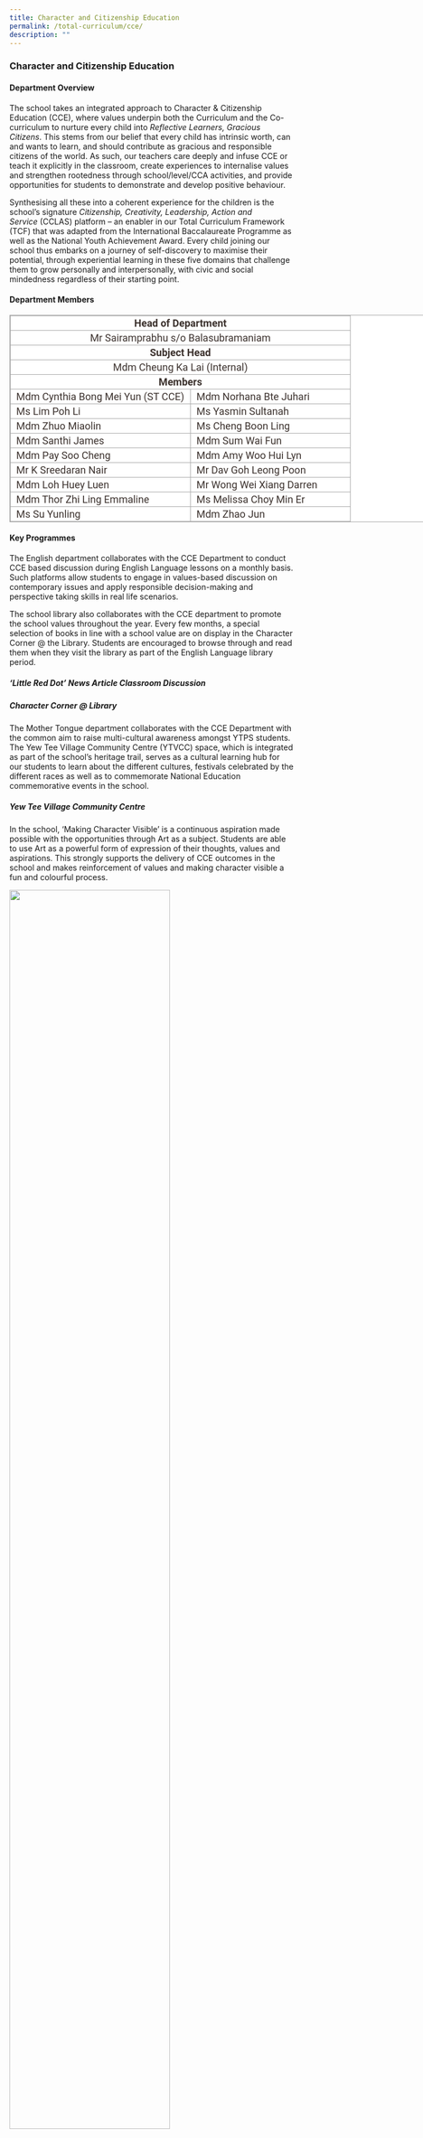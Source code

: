 ```yaml
---
title: Character and Citizenship Education
permalink: /total-curriculum/cce/
description: ""
---
```

### Character and Citizenship Education

#### Department Overview

The school takes an integrated approach to Character & Citizenship Education (CCE), where values underpin both the Curriculum and the Co-curriculum to nurture every child into _Reflective Learners, Gracious Citizens_. This stems from our belief that every child has intrinsic worth, can and wants to learn, and should contribute as gracious and responsible citizens of the world. As such, our teachers care deeply and infuse CCE or teach it explicitly in the classroom, create experiences to internalise values and strengthen rootedness through school/level/CCA activities, and provide opportunities for students to demonstrate and develop positive behaviour.

Synthesising all these into a coherent experience for the children is the school’s signature _Citizenship, Creativity, Leadership, Action and Service_ (CCLAS) platform – an enabler in our Total Curriculum Framework (TCF) that was adapted from the International Baccalaureate Programme as well as the National Youth Achievement Award. Every child joining our school thus embarks on a journey of self-discovery to maximise their potential, through experiential learning in these five domains that challenge them to grow personally and interpersonally, with civic and social mindedness regardless of their starting point.

#### Department Members

<table class="iveo_table ives_tab_simple3 ive_eobj_center" style="margin: auto; outline: 0px; padding: 0px; border-collapse: collapse; clear: both; border: 1px solid rgb(170, 170, 170); text-align: justify; color: rgb(61, 51, 47); font-family: Roboto, sans-serif; font-size: 18px; font-style: normal; font-variant-ligatures: normal; font-variant-caps: normal; font-weight: 400; letter-spacing: normal; orphans: 2; text-transform: none; white-space: normal; widows: 2; word-spacing: 0px; -webkit-text-stroke-width: 0px; background-color: rgb(255, 255, 255); text-decoration-thickness: initial; text-decoration-style: initial; text-decoration-color: initial; width: 760px;"><tbody style="margin: 0px; outline: 0px; padding: 0px; text-align: justify;"><tr style="margin: 0px; outline: 0px; padding: 0px; text-align: justify;"><td colspan="2" width="575" style="margin: 0px; outline: 0px; padding: 2px; text-align: center; border: 1px solid rgb(170, 170, 170);"><b style="margin: 0px; outline: 0px; padding: 0px; text-align: justify;">Head of Department</b><br style="margin: 0px; outline: 0px; padding: 0px; text-align: justify;"></td></tr><tr style="margin: 0px; outline: 0px; padding: 0px; text-align: justify;"><td colspan="2" width="575" style="margin: 0px; outline: 0px; padding: 2px; text-align: center; border: 1px solid rgb(170, 170, 170);">Mr Sairamprabhu s/o Balasubramaniam<br style="margin: 0px; outline: 0px; padding: 0px; text-align: justify;"></td></tr><tr style="margin: 0px; outline: 0px; padding: 0px; text-align: justify;"><td colspan="2" width="575" style="margin: 0px; outline: 0px; padding: 2px; text-align: center; border: 1px solid rgb(170, 170, 170);"><b style="margin: 0px; outline: 0px; padding: 0px; text-align: justify;">Subject Head</b><br style="margin: 0px; outline: 0px; padding: 0px; text-align: justify;"></td></tr><tr style="margin: 0px; outline: 0px; padding: 0px; text-align: justify;"><td colspan="2" width="575" style="margin: 0px; outline: 0px; padding: 2px; text-align: center; border: 1px solid rgb(170, 170, 170);">Mdm Cheung Ka Lai (Internal)<br style="margin: 0px; outline: 0px; padding: 0px; text-align: justify;"></td></tr><tr style="margin: 0px; outline: 0px; padding: 0px; text-align: justify;"><td colspan="2" width="575" style="margin: 0px; outline: 0px; padding: 2px; text-align: center; border: 1px solid rgb(170, 170, 170);"><b style="margin: 0px; outline: 0px; padding: 0px; text-align: justify;">Members</b><br style="margin: 0px; outline: 0px; padding: 0px; text-align: justify;"></td></tr><tr style="margin: 0px; outline: 0px; padding: 0px; text-align: justify;"><td width="306" style="margin: 0px; outline: 0px; padding: 2px 2px 2px 10px; text-align: left; border: 1px solid rgb(170, 170, 170);">Mdm Cynthia Bong Mei Yun (ST CCE)<br style="margin: 0px; outline: 0px; padding: 0px; text-align: justify;"></td><td width="270" style="margin: 0px; outline: 0px; padding: 2px 2px 2px 10px; text-align: left; border: 1px solid rgb(170, 170, 170);">Mdm Norhana Bte Juhari<br style="margin: 0px; outline: 0px; padding: 0px; text-align: justify;"></td></tr><tr style="margin: 0px; outline: 0px; padding: 0px; text-align: justify;"><td width="306" style="margin: 0px; outline: 0px; padding: 2px 2px 2px 10px; text-align: left; border: 1px solid rgb(170, 170, 170);">Ms Lim Poh Li<br style="margin: 0px; outline: 0px; padding: 0px; text-align: justify;"></td><td width="270" style="margin: 0px; outline: 0px; padding: 2px 2px 2px 10px; text-align: left; border: 1px solid rgb(170, 170, 170);">Ms Yasmin Sultanah<br style="margin: 0px; outline: 0px; padding: 0px; text-align: justify;"></td></tr><tr style="margin: 0px; outline: 0px; padding: 0px; text-align: justify;"><td width="306" style="margin: 0px; outline: 0px; padding: 2px 2px 2px 10px; text-align: left; border: 1px solid rgb(170, 170, 170);">Mdm Zhuo Miaolin<br style="margin: 0px; outline: 0px; padding: 0px; text-align: justify;"></td><td width="270" style="margin: 0px; outline: 0px; padding: 2px 2px 2px 10px; text-align: left; border: 1px solid rgb(170, 170, 170);">Ms Cheng Boon Ling<br style="margin: 0px; outline: 0px; padding: 0px; text-align: justify;"></td></tr><tr style="margin: 0px; outline: 0px; padding: 0px; text-align: justify;"><td width="306" style="margin: 0px; outline: 0px; padding: 2px 2px 2px 10px; text-align: left; border: 1px solid rgb(170, 170, 170);">Mdm Santhi James<br style="margin: 0px; outline: 0px; padding: 0px; text-align: justify;"></td><td width="270" style="margin: 0px; outline: 0px; padding: 2px 2px 2px 10px; text-align: left; border: 1px solid rgb(170, 170, 170);">Mdm Sum Wai Fun<br style="margin: 0px; outline: 0px; padding: 0px; text-align: justify;"></td></tr><tr style="margin: 0px; outline: 0px; padding: 0px; text-align: justify;"><td width="306" style="margin: 0px; outline: 0px; padding: 2px 2px 2px 10px; text-align: left; border: 1px solid rgb(170, 170, 170);">Mdm Pay Soo Cheng<br style="margin: 0px; outline: 0px; padding: 0px; text-align: justify;"></td><td width="270" style="margin: 0px; outline: 0px; padding: 2px 2px 2px 10px; text-align: left; border: 1px solid rgb(170, 170, 170);">Mdm Amy Woo Hui Lyn<br style="margin: 0px; outline: 0px; padding: 0px; text-align: justify;"></td></tr><tr style="margin: 0px; outline: 0px; padding: 0px; text-align: justify;"><td width="306" style="margin: 0px; outline: 0px; padding: 2px 2px 2px 10px; text-align: left; border: 1px solid rgb(170, 170, 170);">Mr K Sreedaran Nair<br style="margin: 0px; outline: 0px; padding: 0px; text-align: justify;"></td><td width="270" style="margin: 0px; outline: 0px; padding: 2px 2px 2px 10px; text-align: left; border: 1px solid rgb(170, 170, 170);">Mr Dav Goh Leong Poon<br style="margin: 0px; outline: 0px; padding: 0px; text-align: justify;"></td></tr><tr style="margin: 0px; outline: 0px; padding: 0px; text-align: justify;"><td width="306" style="margin: 0px; outline: 0px; padding: 2px 2px 2px 10px; text-align: left; border: 1px solid rgb(170, 170, 170);">Mdm Loh Huey Luen<br style="margin: 0px; outline: 0px; padding: 0px; text-align: justify;"></td><td width="270" style="margin: 0px; outline: 0px; padding: 2px 2px 2px 10px; text-align: left; border: 1px solid rgb(170, 170, 170);">Mr Wong Wei Xiang Darren<br style="margin: 0px; outline: 0px; padding: 0px; text-align: justify;"></td></tr><tr style="margin: 0px; outline: 0px; padding: 0px; text-align: justify;"><td width="306" style="margin: 0px; outline: 0px; padding: 2px 2px 2px 10px; text-align: left; border: 1px solid rgb(170, 170, 170);">Mdm Thor Zhi Ling Emmaline<br style="margin: 0px; outline: 0px; padding: 0px; text-align: justify;"></td><td width="270" style="margin: 0px; outline: 0px; padding: 2px 2px 2px 10px; text-align: left; border: 1px solid rgb(170, 170, 170);">Ms Melissa Choy Min Er<br style="margin: 0px; outline: 0px; padding: 0px; text-align: justify;"></td></tr><tr style="margin: 0px; outline: 0px; padding: 0px; text-align: justify;"><td width="306" style="margin: 0px; outline: 0px; padding: 2px 2px 2px 10px; text-align: left; border: 1px solid rgb(170, 170, 170);">Ms Su Yunling<br style="margin: 0px; outline: 0px; padding: 0px; text-align: justify;"></td><td width="270" style="margin: 0px; outline: 0px; padding: 2px 2px 2px 10px; text-align: left; border: 1px solid rgb(170, 170, 170);">Mdm Zhao Jun</td></tr></tbody></table>

#### Key Programmes

The English department collaborates with the CCE Department to conduct CCE based discussion during English Language lessons on a monthly basis. Such platforms allow students to engage in values-based discussion on contemporary issues and apply responsible decision-making and perspective taking skills in real life scenarios.

The school library also collaborates with the CCE department to promote the school values throughout the year. Every few months, a special selection of books in line with a school value are on display in the Character Corner @ the Library. Students are encouraged to browse through and read them when they visit the library as part of the English Language library period.

##### ‘Little Red Dot’ News Article Classroom Discussion

##### Character Corner @ Library

The Mother Tongue department collaborates with the CCE Department with the common aim to raise multi-cultural awareness amongst YTPS students. The Yew Tee Village Community Centre (YTVCC) space, which is integrated as part of the school’s heritage trail, serves as a cultural learning hub for our students to learn about the different cultures, festivals celebrated by the different races as well as to commemorate National Education commemorative events in the school.

##### Yew Tee Village Community Centre

In the school, ‘Making Character Visible’ is a continuous aspiration made possible with the opportunities through Art as a subject. Students are able to use Art as a powerful form of expression of their thoughts, values and aspirations. This strongly supports the delivery of CCE outcomes in the school and makes reinforcement of values and making character visible a fun and colourful process.

<img src="images/community%20centre.gif" 
     style="width:75%">

##### Leave A Legacy
<img src="images/leave%20a%20legacy.gif" 
     style="width:75%">

##### Peace Poster Competition
<img src="images/peace%20poster.gif" 
     style="width:75%">

##### Stara Values Art Competition
<img src="images/star%20student.gif" 
     style="width:75%">

##### Art Lessons
<img src="images/art%20lesson.gif" 
     style="width:55%">

##### Citizenship

Rootedness and a sense of belonging are key to Citizenship experiences within the school and its importance is highlighted by its place as the first domain of CCLAS and articulated as _Gracious Citizens_ in the school vision. In addition, students learn about the _Singapore Spirit_ through the Yew Tee Primary Heritage Trail, which traces the humble beginnings of the community and nation to its modern transformation. By leveraging on the _Joy of Learning_ through the various NE commemorative events and learning journeys as well as school based learning packages, students make the connection that they too can have a promising future if they adopt and develop the Singapore Spirit.

##### CCE Bytes
<img src="images/cce%20byte.gif" 
     style="width:75%">

##### NE Commemorative Events (TD/IFD/RHD/ND)
<img src="images/NE%20events.jpg" 
     style="width:75%">

##### NE Learning Journeys
<img src="images/NE%20learning%20journey.gif" 
     style="width:75%">

#### NHB Heritage Explorer Tasks (Social Studies)

##### Leadership

The school believes that every student can become a leader and takes an evidence-based, values-driven approach to leadership development that is adapted from _The Five Practices of Exemplary Leadership_ by Kouzes and Posner. Referred to as The YTPS Student Leadership model, it guides the provision of training, opportunities, knowledge and skills development of students so that they can lead themselves, try to lead others and aspire to lead the school.

##### YTPS Student Leadership Model & Structure
<img src="images/YTPS%20Student%20Leadership%20Model.png" 
     style="width:85%">
<img src="images/YTPS%20Student%20Leadership%20Structure.png" 
     style="width:85%">

##### Student Leaders’ Investiture
<img src="images/student%20leader%20investiture.gif" 
     style="width:75%">

##### Student Leaders’ Assemblee
<img src="images/student%20leader%20assemblee.gif" 
     style="width:75%">

##### Student Leaders’ Termly Training Sessions / Student Led Projects
<img src="images/student%20leader%20training%20session.gif" 
     style="width:75%">

##### Service

Values-in-Action within the school is progressive in nature, and starts with student awareness of service opportunities at home, then school and followed by community needs. It is also focused on two core domains, best encapsulated using the school value of Care as an acronym – **C**aring for The **A**ged & **R**especting the **E**nvironment, to address the future challenges of sustainable development and an aging population. This approach is also grounded in authentic learning experiences by its integration with project work as part of the Applied Learning Programme; with its outcomes serving as platforms for the learning and demonstration of values.

##### Environment Week
<img src="images/environment%20week.gif" 
     style="width:75%">

##### Daily Classroom Cleaning / Recycling Practices / Use Your Hands Campaign
<img src="images/classroom%20cleaning.gif" 
     style="width:75%">

##### CCE MT
(Friend Of Singa / Sharity – Kindsville Magazine Activities / P1&P2 CCE-VIA Care For Home Activity)
<img src="images/cce%20mt.gif" 
     style="width:75%">

##### YTPS Little Big Community Outreach Project